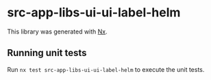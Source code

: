 # src-app-libs-ui-ui-label-helm

This library was generated with [Nx](https://nx.dev).


## Running unit tests

Run `nx test src-app-libs-ui-ui-label-helm` to execute the unit tests.

